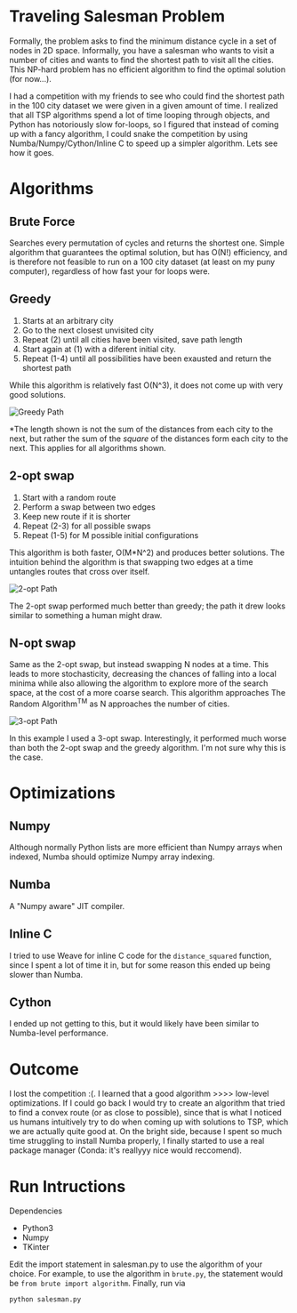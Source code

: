 # Traveling Salesman Problem

Formally, the problem asks to find the minimum distance cycle in a set of nodes in 2D space. Informally, you have a salesman who wants to visit a number of cities and wants to find the shortest path to visit all the cities. This NP-hard problem has no efficient algorithm to find the optimal solution (for now...).

I had a competition with my friends to see who could find the shortest path in the 100 city dataset we were given in a given amount of time. I realized that all TSP algorithms spend a lot of time looping through objects, and Python has notoriously slow for-loops, so I figured that instead of coming up with a fancy algorithm, I could snake the competition by using Numba/Numpy/Cython/Inline C to speed up a simpler algorithm. Lets see how it goes.

# Algorithms

## Brute Force
Searches every permutation of cycles and returns the shortest one. Simple algorithm that guarantees the optimal solution, but has O(N!) efficiency, and is therefore not feasible to run on a 100 city dataset (at least on my puny computer), regardless of how fast your for loops were.



## Greedy
1. Starts at an arbitrary city
2. Go to the next closest unvisited city
3. Repeat (2) until all cities have been visited, save path length
4. Start again at (1) with a diferent initial city.
5. Repeat (1-4) until all possibilities have been exausted and return the shortest path

While this algorithm is relatively fast O(N^3), it does not come up with very good solutions.

![Greedy Path](imgs/greedyAlg.png)

\*The length shown is not the sum of the distances from each city to the next, but rather the sum of the *square* of the distances form each city to the next. This applies for all algorithms shown.

## 2-opt swap
1. Start with a random route
2. Perform a swap between two edges
3. Keep new route if it is shorter
4. Repeat (2-3) for all possible swaps
5. Repeat (1-5) for M possible initial configurations

This algorithm is both faster, O(M*N^2) and produces better solutions. The intuition behind the algorithm is that swapping two edges at a time untangles routes that cross over itself.

![2-opt Path](imgs/2opt.png)

The 2-opt swap performed much better than greedy; the path it drew looks similar to something a human might draw.


## N-opt swap

Same as the 2-opt swap, but instead swapping N nodes at a time. This leads to more stochasticity, decreasing the chances of falling into a local minima while also allowing the algorithm to explore more of the search space, at the cost of a more coarse search. This algorithm approaches The Random Algorithm<sup>TM</sup> as N approaches the number of cities.

![3-opt Path](imgs/3opt.png)

In this example I used a 3-opt swap. Interestingly, it performed much worse than both the 2-opt swap and the greedy algorithm. I'm not sure why this is the case.


# Optimizations

## Numpy

Although normally Python lists are more efficient than Numpy arrays when indexed, Numba should optimize Numpy array indexing.

## Numba

A "Numpy aware" JIT compiler.

## Inline C

I tried to use Weave for inline C code for the `distance_squared` function, since I spent a lot of time it in, but for some reason this ended up being slower than Numba.

## Cython

I ended up not getting to this, but it would likely have been similar to Numba-level performance.

# Outcome

I lost the competition :(. I learned that a good algorithm >>>> low-level optimizations. If I could go back I would try to create an algorithm that tried to find a convex route (or as close to possible), since that is what I noticed us humans intuitively try to do when coming up with solutions to TSP, which we are actually quite good at. On the bright side, because I spent so much time struggling to install Numba properly, I finally started to use a real package manager (Conda: it's reallyyy nice would reccomend).

# Run Intructions

Dependencies
-	Python3
-	Numpy
-	TKinter


Edit the import statement in salesman.py to use the algorithm of your choice. For example, to use the algorithm in `brute.py`, the statement would be `from brute import algorithm`. Finally, run via

`python salesman.py`
